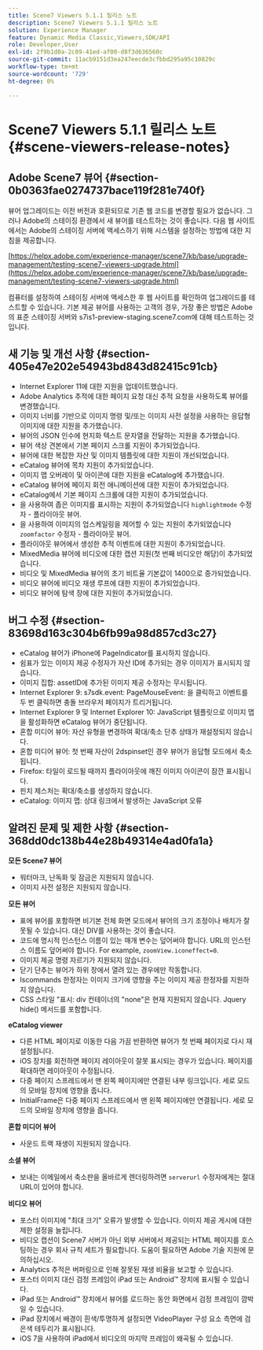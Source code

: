 ```yaml
---
title: Scene7 Viewers 5.1.1 릴리스 노트
description: Scene7 Viewers 5.1.1 릴리스 노트
solution: Experience Manager
feature: Dynamic Media Classic,Viewers,SDK/API
role: Developer,User
exl-id: 2f9b1d0a-2c89-41ed-af00-d8f3d636560c
source-git-commit: 11acb9151d3ea247eecde3cfbbd295a95c10829c
workflow-type: tm+mt
source-wordcount: '729'
ht-degree: 0%

---
```


# Scene7 Viewers 5.1.1 릴리스 노트{#scene-viewers-release-notes}

## Adobe Scene7 뷰어 {#section-0b0363fae0274737bace119f281e740f}

뷰어 업그레이드는 이전 버전과 호환되므로 기존 웹 코드를 변경할 필요가 없습니다. 그러나 Adobe의 스테이징 환경에서 새 뷰어를 테스트하는 것이 좋습니다. 다음 웹 사이트에서는 Adobe의 스테이징 서버에 액세스하기 위해 시스템을 설정하는 방법에 대한 지침을 제공합니다.

[https://helpx.adobe.com/experience-manager/scene7/kb/base/upgrade-management/testing-scene7-viewers-upgrade.html](https://helpx.adobe.com/experience-manager/scene7/kb/base/upgrade-management/testing-scene7-viewers-upgrade.html)

컴퓨터를 설정하여 스테이징 서버에 액세스한 후 웹 사이트를 확인하여 업그레이드를 테스트할 수 있습니다. 기본 제공 뷰어를 사용하는 고객의 경우, 가장 좋은 방법은 Adobe의 표준 스테이징 서버와 s7is1-preview-staging.scene7.com에 대해 테스트하는 것입니다.

## 새 기능 및 개선 사항 {#section-405e47e202e54943bd843d82415c91cb}

* Internet Explorer 11에 대한 지원을 업데이트했습니다.
* Adobe Analytics 추적에 대한 페이지 요청 대신 추적 요청을 사용하도록 뷰어를 변경했습니다.
* 이미지 너비를 기반으로 이미지 명령 및/또는 이미지 사전 설정을 사용하는 응답형 이미지에 대한 지원을 추가했습니다.
* 뷰어의 JSON 인수에 현지화 텍스트 문자열을 전달하는 지원을 추가했습니다.
* 뷰어 색상 견본에서 기본 페이지 스크롤 지원이 추가되었습니다.
* 뷰어에 대한 복잡한 자산 및 이미지 템플릿에 대한 지원이 개선되었습니다.
* eCatalog 뷰어에 목차 지원이 추가되었습니다.
* 이미지 맵 오버레이 및 아이콘에 대한 지원을 eCatalog에 추가했습니다.
* eCatalog 뷰어에 페이지 회전 애니메이션에 대한 지원이 추가되었습니다.
* eCatalog에서 기본 페이지 스크롤에 대한 지원이 추가되었습니다.
* 을 사용하여 좁은 이미지를 표시하는 지원이 추가되었습니다 `highlightmode` 수정자 - 플라이아웃 뷰어.
* 을 사용하여 이미지의 업스케일링을 제어할 수 있는 지원이 추가되었습니다 `zoomfactor` 수정자 - 플라이아웃 뷰어.
* 플라이아웃 뷰어에서 생성한 추적 이벤트에 대한 지원이 추가되었습니다.
* MixedMedia 뷰어에 비디오에 대한 캡션 지원(첫 번째 비디오만 해당)이 추가되었습니다.
* 비디오 및 MixedMedia 뷰어의 초기 비트율 기본값이 1400으로 증가되었습니다.
* 비디오 뷰어에 비디오 재생 루프에 대한 지원이 추가되었습니다.
* 비디오 뷰어에 탐색 장에 대한 지원이 추가되었습니다.

## 버그 수정 {#section-83698d163c304b6fb99a98d857cd3c27}

* eCatalog 뷰어가 iPhone에 PageIndicator를 표시하지 않습니다.
* 쉼표가 있는 이미지 제공 수정자가 자산 ID에 추가되는 경우 이미지가 표시되지 않습니다.
* 이미지 집합: assetID에 추가된 이미지 제공 수정자는 무시됩니다.
* Internet Explorer 9: s7sdk.event: PageMouseEvent: 을 클릭하고 이벤트를 두 번 클릭하면 충돌 브라우저 페이지가 트리거됩니다.
* Internet Explorer 9 및 Internet Explorer 10: JavaScript 템플릿으로 이미지 맵을 활성화하면 eCatalog 뷰어가 중단됩니다.
* 혼합 미디어 뷰어: 자산 유형을 변경하여 확대/축소 단추 상태가 재설정되지 않습니다.
* 혼합 미디어 뷰어: 첫 번째 자산이 2dspinset인 경우 뷰어가 응답형 모드에서 축소됩니다.
* Firefox: 타일이 로드될 때까지 플라이아웃에 깨진 이미지 아이콘이 잠깐 표시됩니다.
* 핀치 제스처는 확대/축소를 생성하지 않습니다.
* eCatalog: 이미지 맵: 상대 링크에서 발생하는 JavaScript 오류

## 알려진 문제 및 제한 사항 {#section-368dd0dc138b44e28b49314e4ad0fa1a}

**모든 Scene7 뷰어**

* 워터마크, 난독화 및 잠금은 지원되지 않습니다.
* 이미지 사전 설정은 지원되지 않습니다.

**모든 뷰어**

* 표에 뷰어를 포함하면 비기본 전체 화면 모드에서 뷰어의 크기 조정이나 배치가 잘못될 수 있습니다. 대신 DIV를 사용하는 것이 좋습니다.
* 코드에 명시적 인스턴스 이름이 있는 매개 변수는 덮어써야 합니다. URL의 인스턴스 이름도 덮어써야 합니다. For example, `zoomView.iconeffect=0`.
* 이미지 제공 명령 자르기가 지원되지 않습니다.
* 닫기 단추는 뷰어가 하위 창에서 열려 있는 경우에만 작동합니다.
* Iscommands 한정자는 이미지 크기에 영향을 주는 이미지 제공 한정자를 지원하지 않습니다.
* CSS 스타일 &quot;표시: div 컨테이너의 &quot;none&quot;은 현재 지원되지 않습니다. Jquery hide() 메서드를 포함합니다.

**eCatalog viewer**

* 다른 HTML 페이지로 이동한 다음 가끔 반환하면 뷰어가 첫 번째 페이지로 다시 재설정됩니다.
* iOS 장치를 회전하면 페이지 레이아웃이 잘못 표시되는 경우가 있습니다. 페이지를 확대하면 레이아웃이 수정됩니다.
* 다중 페이지 스프레드에서 맨 왼쪽 페이지에만 연결된 내부 링크입니다. 세로 모드의 모바일 장치에 영향을 줍니다.
* InitialFrame은 다중 페이지 스프레드에서 맨 왼쪽 페이지에만 연결됩니다. 세로 모드의 모바일 장치에 영향을 줍니다.

**혼합 미디어 뷰어**

* 사운드 트랙 재생이 지원되지 않습니다.

**소셜 뷰어**

* 보내는 이메일에서 축소판을 올바르게 렌더링하려면 `serverurl` 수정자에게는 절대 URL이 있어야 합니다.

**비디오 뷰어**

* 포스터 이미지에 &quot;최대 크기&quot; 오류가 발생할 수 있습니다. 이미지 제공 게시에 대한 제한 설정을 늘립니다.
* 비디오 캡션이 Scene7 서버가 아닌 외부 서버에서 제공되는 HTML 페이지를 호스팅하는 경우 회사 규칙 세트가 필요합니다. 도움이 필요하면 Adobe 기술 지원에 문의하십시오.
* Analytics 추적은 버퍼링으로 인해 잘못된 재생 비율을 보고할 수 있습니다.
* 포스터 이미지 대신 검정 프레임이 iPad 또는 Android™ 장치에 표시될 수 있습니다.
* iPad 또는 Android™ 장치에서 뷰어를 로드하는 동안 화면에서 검정 프레임이 깜박일 수 있습니다.
* iPad 장치에서 배경이 흰색/투명하게 설정되면 VideoPlayer 구성 요소 측면에 검은색 테두리가 표시됩니다.
* iOS 7을 사용하여 iPad에서 비디오의 마지막 프레임이 왜곡될 수 있습니다.
